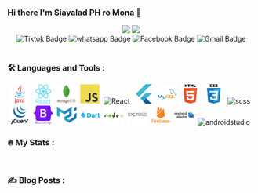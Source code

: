 ### Hi there I'm Siayalad PH ro Mona 👋

<div id="header" align="center">
  <img src="https://media.giphy.com/media/M9gbBd9nbDrOTu1Mqx/giphy.gif" width="100"/>
  <img src="https://media2.giphy.com/media/UEJ6DQQp68LJSnyaBb/giphy.gif?cid=ecf05e47z4jl9dwz74l8muug2ya5s48mfrfhdwrctog7flzk&ep=v1_gifs_search&rid=giphy.gif&ct=g" width="100"/>
</div>
<div id="badges" align="center">
  <img src="https://img.shields.io/badge/tiktok-000000?style=for-the-badge&logo=tiktok&logoColor=white" alt="Tiktok Badge"/>
  <img src="https://img.shields.io/badge/whatsapp-02F702?style=for-the-badge&logo=whatsapp&logoColor=white" alt="whatsapp Badge"/>
  <img src="https://img.shields.io/badge/Facebook-blue?style=for-the-badge&logo=facebook&logoColor=white" alt="Facebook Badge"/>
   <img src="https://img.shields.io/badge/gmail-red?style=for-the-badge&logo=gmail&logoColor=white" alt="Gmail Badge"/>
</div>
<div align="center">
<img src="https://komarev.com/ghpvc/?username=SaiyaladPS&style=flat-square&color=blue" alt=""/>
</div>

### :hammer_and_wrench: Languages and Tools :

<div align="center">
  <img src="https://github.com/devicons/devicon/blob/master/icons/java/java-original-wordmark.svg" title="Java" alt="Java" width="40" height="40"/>&nbsp;
  <img src="https://github.com/devicons/devicon/blob/master/icons/react/react-original-wordmark.svg" title="React" alt="React" width="40" height="40"/>&nbsp;
  <img src="https://github.com/devicons/devicon/blob/master/icons/mongodb/mongodb-original-wordmark.svg" title="Mongodb" alt="Mongodb" width="40" height="40"/>&nbsp;
    <img src="https://github.com/devicons/devicon/blob/master/icons/javascript/javascript-original.svg" title="JavaScript" alt="JavaScript" width="40" height="40"/>&nbsp;
    <img src="https://www.svgrepo.com/show/354575/xampp.svg" title="React" alt="React" width="40" height="40"/>&nbsp;
    <img src="https://github.com/devicons/devicon/blob/master/icons/flutter/flutter-original.svg" title="Flutter" alt="Flutter" width="40" height="40"/>&nbsp;
    <img src="https://github.com/devicons/devicon/blob/master/icons/mysql/mysql-original-wordmark.svg" title="Mysql" alt="Mysql" width="40" height="40"/>&nbsp;
    <img src="https://github.com/devicons/devicon/blob/master/icons/html5/html5-original-wordmark.svg" title="Html 5" alt="Html 5" width="40" height="40"/>&nbsp;
    <img src="https://github.com/devicons/devicon/blob/master/icons/css3/css3-original-wordmark.svg" title="Css3" alt="Css3" width="40" height="40"/>&nbsp;
    <img src="https://www.svgrepo.com/show/374067/scss2.svg" title="scss" alt="scss" width="40" height="40"/>&nbsp;
    <img src="https://github.com/devicons/devicon/blob/master/icons/jquery/jquery-original-wordmark.svg" title="Jquery" alt="Jquery" width="40" height="40"/>&nbsp;
    <img src="https://github.com/devicons/devicon/blob/master/icons/bootstrap/bootstrap-original-wordmark.svg" title="bootstrap" alt="bootstrap" width="40" height="40"/>&nbsp;
    <img src="https://github.com/devicons/devicon/blob/master/icons/materialui/materialui-original.svg" title="MUI" alt="MUI" width="40" height="40"/>&nbsp;
    <img src="https://github.com/devicons/devicon/blob/master/icons/dart/dart-plain-wordmark.svg" title="dart" alt="dart" width="40" height="40"/>&nbsp;
    <img src="https://github.com/devicons/devicon/blob/master/icons/nodejs/nodejs-original-wordmark.svg" title="Nodejs" alt="Nodejs" width="40" height="40"/>&nbsp;
    <img src="https://github.com/devicons/devicon/blob/master/icons/express/express-original-wordmark.svg" title="express" alt="express" width="40" height="40"/>&nbsp;
    <img src="https://github.com/devicons/devicon/blob/master/icons/firebase/firebase-plain-wordmark.svg" title="firebase" alt="firebase" width="40" height="40"/>&nbsp;
    <img src="https://github.com/devicons/devicon/blob/master/icons/androidstudio/androidstudio-original-wordmark.svg" title="androidstudio" alt="androidstudio" width="40" height="40"/>&nbsp;
    <img src="https://www.svgrepo.com/show/374167/vite.svg" title="androidstudio" alt="androidstudio" width="40" height="40"/>&nbsp;
</div>

### :fire: My Stats :

<div align="center">
  <img src="https://github-readme-streak-stats.herokuapp.com/?user=SaiyaladPS" width="auto" height="auto" alt=""/>
  <img src="https://github-readme-stats.vercel.app/api/top-langs/?username=SaiyaladPS&layout=compact&theme=vision-friendly-dark" width="auto" height="auto" alt=""/>
</div>

### :writing_hand: Blog Posts :

